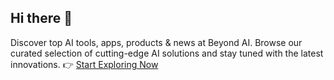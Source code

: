 ## Hi there 👋

<!--
**beyondai-dev/beyondai-dev** is a ✨ _special_ ✨ repository because its `README.md` (this file) appears on your GitHub profile.

Here are some ideas to get you started:

- 🔭 I’m currently working on ...
- 🌱 I’m currently learning ...
- 👯 I’m looking to collaborate on ...
- 🤔 I’m looking for help with ...
- 💬 Ask me about ...
- 📫 How to reach me: ...
- 😄 Pronouns: ...
- ⚡ Fun fact: ...
-->

Discover top AI tools, apps, products & news at Beyond AI. Browse our curated selection of cutting-edge AI solutions and stay tuned with the latest innovations. 👉 [Start Exploring Now](https://www.beyondaitools.com/)
